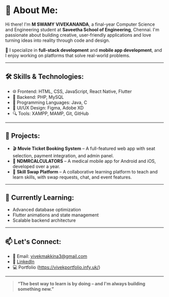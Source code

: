 # 💫 About Me:
Hi there! I'm **M SWAMY VIVEKANANDA**, a final-year Computer Science and Engineering student at **Saveetha School of Engineering**, Chennai. I'm passionate about building creative, user-friendly applications and love turning ideas into reality through code and design.

🔧 I specialize in **full-stack development** and **mobile app development**, and I enjoy working on platforms that solve real-world problems.

---

## 🛠️ Skills & Technologies:
- 🌐 Frontend: HTML, CSS, JavaScript, React Native, Flutter
- 🧠 Backend: PHP, MySQL
- 🧱 Programming Languages: Java, C
- 🎨 UI/UX Design: Figma, Adobe XD
- 🔍 Tools: XAMPP, MAMP, Git, GitHub

---

## 🚀 Projects:
- 🎬 **Movie Ticket Booking System** – A full-featured web app with seat selection, payment integration, and admin panel.
- 📱 **NDMRCALCULATORS** – A medical mobile app for Android and iOS, developed over a year.
- 🔁 **Skill Swap Platform** – A collaborative learning platform to teach and learn skills, with swap requests, chat, and event features.

---

## 🌱 Currently Learning:
- Advanced database optimization  
- Flutter animations and state management  
- Scalable backend architecture

---

## 📫 Let's Connect:
- 💌 Email: vivekmakkina3@gmail.com  
- 🔗 [LinkedIn](https://www.linkedin.com/in/makkinaswamyvivekananda/)  
- 💻 Portfolio (https://vivekportfolio.infy.uk/)

---

> **“The best way to learn is by doing – and I'm always building something new.”**

